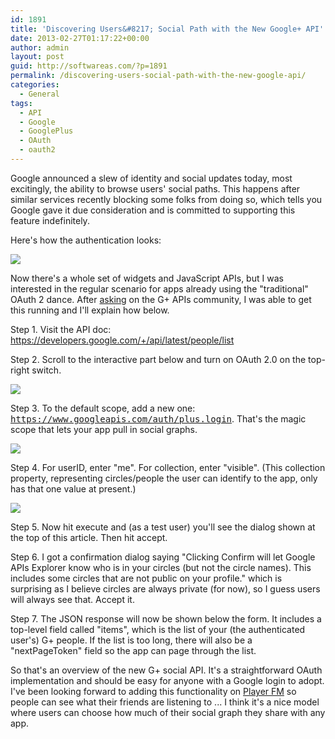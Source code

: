 ```yaml
---
id: 1891
title: 'Discovering Users&#8217; Social Path with the New Google+ API'
date: 2013-02-27T01:17:22+00:00
author: admin
layout: post
guid: http://softwareas.com/?p=1891
permalink: /discovering-users-social-path-with-the-new-google-api/
categories:
  - General
tags:
  - API
  - Google
  - GooglePlus
  - OAuth
  - oauth2
---
```

Google announced a slew of identity and social updates today, most excitingly, the ability to browse users' social paths. This happens after similar services recently blocking some folks from doing so, which tells you Google gave it due consideration and is committed to supporting this feature indefinitely.

Here's how the authentication looks:

<img src='http://i.imgur.com/40I4saN.png' />

Now there's a whole set of widgets and JavaScript APIs, but I was interested in the regular scenario for apps already using the "traditional" OAuth 2 dance. After <a href='https://plus.google.com/106413090159067280619/posts/Ry7qkifQmGP'>asking</a> on the G+ APIs community, I was able to get this running and I'll explain how below.

Step 1. Visit the API doc: <a href='https://developers.google.com/+/api/latest/people/list'>https://developers.google.com/+/api/latest/people/list</a>

Step 2. Scroll to the interactive part below and turn on OAuth 2.0 on the top-right switch.

<img src='http://i.imgur.com/djGezx3.png' />

Step 3. To the default scope, add a new one: <tt>https://www.googleapis.com/auth/plus.login</tt>. That's the magic scope that lets your app pull in social graphs.

<img src='http://i.imgur.com/KNVgpaj.png' />

Step 4. For userID, enter "me". For collection, enter "visible". (This collection property, representing circles/people the user can identify to the app, only has that one value at present.)

<img src='http://i.imgur.com/tE8agYI.png' />

Step 5. Now hit execute and (as a test user) you'll see the dialog shown at the top of this article. Then hit accept.

Step 6. I got a confirmation dialog saying "Clicking Confirm will let Google APIs Explorer know who is in your circles (but not the circle names). This includes some circles that are not public on your profile." which is surprising as I believe circles are always private (for now), so I guess users will always see that. Accept it.

Step 7. The JSON response will now be shown below the form. It includes a top-level field called "items", which is the list of your (the authenticated user's) G+ people. If the list is too long, there will also be a "nextPageToken" field so the app can page through the list.

So that's an overview of the new G+ social API. It's a straightforward OAuth implementation and should be easy for anyone with a Google login to adopt. I've been looking forward to adding this functionality on [Player FM](http://player.fm) so people can see what their friends are listening to ... I think it's a nice model where users can choose how much of their social graph they share with any app.